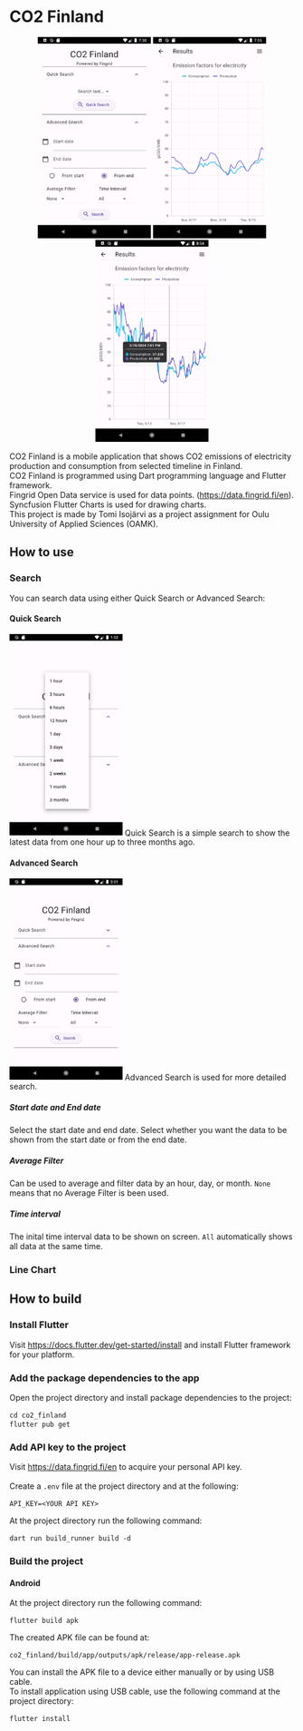 # CO2 Finland
<p align="middle">
<img src="Doc/1.png" alt="Search screen" style="width:200px;"/>
<img src="Doc/2.png" alt="Graph" style="width:200px;"/>
<img src="Doc/3.png" alt="Tooltip" style="width:200px;"/>
</p>

CO2 Finland is a mobile application that shows CO2 emissions of electricity production and consumption from selected timeline in Finland.  
CO2 Finland is programmed using Dart programming language and Flutter framework.  
Fingrid Open Data service is used for data points. (https://data.fingrid.fi/en).  
Syncfusion Flutter Charts is used for drawing charts.  
This project is made by Tomi Isojärvi as a project assignment for Oulu University of Applied Sciences (OAMK).

## How to use
### Search
You can search data using either Quick Search or Advanced Search:
#### Quick Search
<img src="Doc/quick_search.png" alt="Tooltip" style="width:200px;"/>
Quick Search is a simple search to show the latest data from one hour up to three months ago.

#### Advanced Search
<img src="Doc/advanced_search.png" alt="Tooltip" style="width:200px;"/>
Advanced Search is used for more detailed search.

##### Start date and End date
Select the start date and end date. Select whether you want the data to be shown from the start date or from the end date.

##### Average Filter  
Can be used to average and filter data by an hour, day, or month. `None` means that no Average Filter is been used.

##### Time interval
The inital time interval data to be shown on screen. `All` automatically shows all data at the same time.

### Line Chart


## How to build
### Install Flutter
Visit https://docs.flutter.dev/get-started/install and install Flutter framework for your platform.
### Add the package dependencies to the app
Open the project directory and install package dependencies to the project:
```
cd co2_finland
flutter pub get
```
### Add API key to the project
Visit https://data.fingrid.fi/en to acquire your personal API key. \
\
Create a `.env` file at the project directory and at the following:
```
API_KEY=<YOUR API KEY>
```
At the project directory run the following command:
```
dart run build_runner build -d
```
### Build the project
#### Android
At the project directory run the following command:
```
flutter build apk
```
The created APK file can be found at:
```
co2_finland/build/app/outputs/apk/release/app-release.apk
```
You can install the APK file to a device either manually or by using USB cable. \
To install application using USB cable, use the following command at the project directory:
```
flutter install
```
